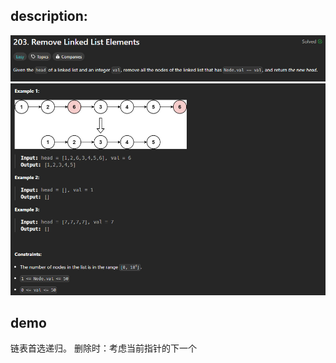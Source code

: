 ## description:

![q.png](assets/img_1.png)
![a.png](assets/img.png)

## demo

链表首选递归。
删除时：考虑当前指针的下一个